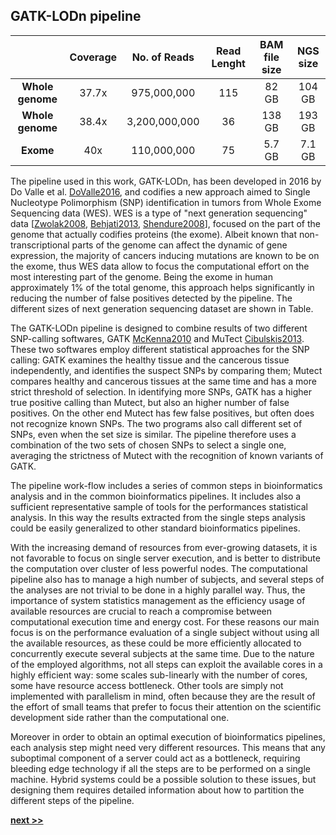 ## GATK-LODn pipeline

|                | **Coverage** | **No. of Reads** | **Read Lenght** | **BAM file size** | **NGS size** |
|:--------------:|:------------:|:----------------:|:---------------:|:-----------------:|:------------:|
|**Whole genome** | 37.7x       | 975,000,000      | 115             | 82 GB             | 104 GB       |
|**Whole genome** | 38.4x       | 3,200,000,000    | 36              | 138 GB            | 193 GB       |
|**Exome**        | 40x         | 110,000,000      | 75              | 5.7 GB            | 7.1 GB       |

The pipeline used in this work, GATK-LODn, has been developed in 2016 by Do Valle et al. [DoValle2016](http://bmcbioinformatics.biomedcentral.com/articles/10.1186/s12859-016-1190-7), and codifies a new approach aimed to Single Nucleotype Polimorphism (SNP) identification in tumors from Whole Exome Sequencing data (WES).
WES is a type of "next generation sequencing" data [[Zwolak2008](https://arxiv.org/abs/0708.2724), [Behjati2013](http://ep.bmj.com/lookup/doi/10.1136/archdischild-2013-304340), [Shendure2008](http://www.nature.com/doifinder/10.1038/nbt1486)], focused on the part of the genome that actually codifies proteins (the exome).
Albeit known that non-transcriptional parts of the genome can affect the dynamic of gene expression, the majority of cancers inducing mutations are known to be on the exome, thus WES data allow to focus the computational effort on the most interesting part of the genome.
Being the exome in human approximately 1% of the total genome, this approach helps significantly in reducing the number of false positives detected by the pipeline.
The different sizes of next generation sequencing dataset are shown in Table.

The GATK-LODn pipeline is designed to combine results of two different SNP-calling softwares, GATK [McKenna2010](http://genome.cshlp.org/cgi/doi/10.1101/gr.107524.110) and MuTect [Cibulskis2013](http://www.nature.com/doifinder/10.1038/nbt.2514).
These two softwares employ different statistical approaches for the SNP calling: GATK examines the healthy tissue and the cancerous tissue independently, and identifies the suspect SNPs by comparing them; Mutect compares healthy and cancerous tissues at the same time and has a more strict threshold of selection.
In identifying more SNPs, GATK has a higher true positive calling than Mutect, but also an higher number of false positives.
On the other end Mutect has few false positives, but often does not recognize known SNPs.
The two programs also call different set of SNPs, even when the set size is similar.
The pipeline therefore uses a combination of the two sets of chosen SNPs to select a single one, averaging the strictness of Mutect with the recognition of known variants of GATK.

The pipeline work-flow includes a series of common steps in bioinformatics analysis and in the common bioinformatics pipelines.
It includes also a sufficient representative sample of tools for the performances statistical analysis.
In this way the results extracted from the single steps analysis could be easily generalized to other standard bioinformatics pipelines.

With the increasing demand of resources from ever-growing datasets, it is not favorable to focus on single server execution, and is better to distribute the computation over cluster of less powerful nodes.
The computational pipeline also has to manage a high number of subjects, and several steps of the analyses are not trivial to be done in a highly parallel way.
Thus, the importance of system statistics management as the efficiency usage of available resources are crucial to reach a compromise between computational execution time and energy cost.
For these reasons our main focus is on the performance evaluation of a single subject without using all the available resources, as these could be more efficiently allocated to concurrently execute several subjects at the same time.
Due to the nature of the employed algorithms, not all steps can exploit the available cores in a highly efficient way: some scales sub-linearly with the number of cores, some have resource access bottleneck.
Other tools are simply not implemented with parallelism in mind, often because they are the result of the effort of small teams that prefer to focus their attention on the scientific development side rather than the computational one.

Moreover in order to obtain an optimal execution of bioinformatics pipelines, each analysis step might need very different resources.
This means that any suboptimal component of a server could act as a bottleneck, requiring bleeding edge technology if all the steps are to be performed on a single machine.
Hybrid systems could be a possible solution to these issues, but designing them requires detailed information about how to partition the different steps of the pipeline.

[**next >>**](./Environment.md)
